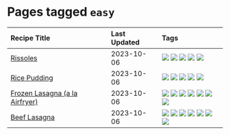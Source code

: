 # Pages tagged `easy`

|Recipe Title|Last Updated|Tags
|:---|:---|:---|
|[Rissoles](../recipes/rissoles.md)|2023-10-06|[![](https://img.shields.io/badge/tag-aussie-10cdd6)](../tags/aussie.md) [![](https://img.shields.io/badge/tag-beef-f6b493)](../tags/beef.md) [![](https://img.shields.io/badge/tag-easy-062ab)](../tags/easy.md) [![](https://img.shields.io/badge/tag-family-f05668)](../tags/family.md) [![](https://img.shields.io/badge/tag-fried-b6c680)](../tags/fried.md)|
|[Rice Pudding](../recipes/ricepudding.md)|2023-10-06|[![](https://img.shields.io/badge/tag-dairy-f1d19f)](../tags/dairy.md) [![](https://img.shields.io/badge/tag-dessert-6685b7)](../tags/dessert.md) [![](https://img.shields.io/badge/tag-easy-062ab)](../tags/easy.md) [![](https://img.shields.io/badge/tag-rice-9fef19)](../tags/rice.md) [![](https://img.shields.io/badge/tag-rice_cooker-5b6ac0)](../tags/rice_cooker.md)|
|[Frozen Lasagna (a la Airfryer)](../recipes/lasagnaairfryer.md)|2023-10-06|[![](https://img.shields.io/badge/tag-airfryer-1754e4)](../tags/airfryer.md) [![](https://img.shields.io/badge/tag-cheesey-208450)](../tags/cheesey.md) [![](https://img.shields.io/badge/tag-easy-062ab)](../tags/easy.md) [![](https://img.shields.io/badge/tag-italian-517a72)](../tags/italian.md) [![](https://img.shields.io/badge/tag-mine-8f457a)](../tags/mine.md) [![](https://img.shields.io/badge/tag-pasta-e5c1d4)](../tags/pasta.md) [![](https://img.shields.io/badge/tag-reheating-e4f90)](../tags/reheating.md)|
|[Beef Lasagna](../recipes/beeflasagna.md)|2023-10-06|[![](https://img.shields.io/badge/tag-baked-1433c8)](../tags/baked.md) [![](https://img.shields.io/badge/tag-beef-f6b493)](../tags/beef.md) [![](https://img.shields.io/badge/tag-dinner-b7439e)](../tags/dinner.md) [![](https://img.shields.io/badge/tag-easy-062ab)](../tags/easy.md) [![](https://img.shields.io/badge/tag-italian-517a72)](../tags/italian.md) [![](https://img.shields.io/badge/tag-pasta-e5c1d4)](../tags/pasta.md) [![](https://img.shields.io/badge/tag-stovetop-1d5152)](../tags/stovetop.md)|